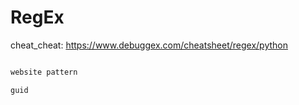 # RegEx 

cheat_cheat: https://www.debuggex.com/cheatsheet/regex/python

```py

website pattern 

guid 

```